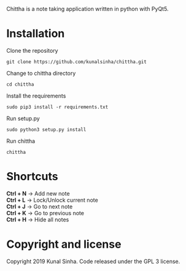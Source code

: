 Chittha is a note taking application written in python with PyQt5.

# Installation
Clone the repository
```shell
git clone https://github.com/kunalsinha/chittha.git
```

Change to chittha directory
```shell
cd chittha
```

Install the requirements
```shell
sudo pip3 install -r requirements.txt
```

Run setup.py
```shell
sudo python3 setup.py install
```

Run chittha
```shell
chittha
```

# Shortcuts

**Ctrl + N** -> Add new note  
**Ctrl + L** -> Lock/Unlock current note  
**Ctrl + J** -> Go to next note  
**Ctrl + K** -> Go to previous note  
**Ctrl + H** -> Hide all notes  

# Copyright and license

Copyright 2019 Kunal Sinha. Code released under the GPL 3 license.
